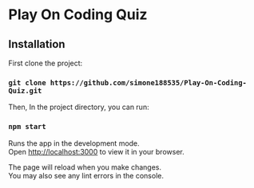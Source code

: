 # Play On Coding Quiz
## Installation

First clone the project:

### `git clone https://github.com/simone188535/Play-On-Coding-Quiz.git`

Then, In the project directory, you can run:
### `npm start`

Runs the app in the development mode.\
Open [http://localhost:3000](http://localhost:3000) to view it in your browser.

The page will reload when you make changes.\
You may also see any lint errors in the console.
